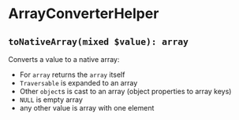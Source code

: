 # ArrayConverterHelper

## `toNativeArray(mixed $value): array`

Converts a value to a native array:

* For `array` returns the `array` itself
* `Traversable` is expanded to an array
* Other `object`s is cast to an array (object properties to array keys)
* `NULL` is empty array
* any other value is array with one element
